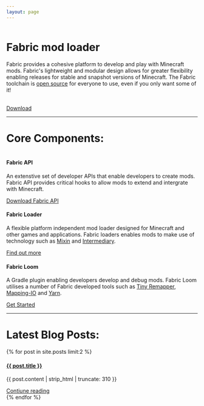```yaml
---
layout: page
---
```


<div class="home">
   <div class='row'>
      <div class='column'>
         <h1>Fabric mod loader</h1>
         <p>Fabric provides a cohesive platform to develop and play with Minecraft mods. Fabric's lightweight and modular design allows for greater flexibility enabling releases for stable and snapshot versions of Minecraft. The Fabric toolchain is <a href="https://github.com/FabricMC">open source</a> for everyone to use, even if you only want some of it!</p>
         <br>
         <a class="page-link page-link-download" href="/use">Download</a>
      </div>
      <div class='column hide-large'>
         <img src="/assets/cliffs.png" alt="">
      </div>
   </div>
   <hr>
   <h1 class="row-heading">Core Components:</h1>
   <div class='row'>
      <div class='column'>
         <h4>Fabric API</h4>
         <p class="component-body">An extenstive set of developer APIs that enable developers to create mods. Fabric API provides critical hooks to allow mods to extend and intergrate with Minecraft. </p>
         <a class="page-link page-link-info" href="https://minecraft.curseforge.com/projects/fabric/files">Download Fabric API</a>
      </div>
      <div class='column'>
         <h4>Fabric Loader</h4>
         <p class="component-body">A flexible platform independent mod loader designed for Minecraft and other games and applications. Fabric loaders enables mods to make use of technology such as <a href="https://github.com/FabricMC/Mixin">Mixin</a> and <a href="https://github.com/FabricMC/intermediary">Intermediary</a>.</p>
         <a class="page-link page-link-info" href="https://fabricmc.net/wiki/documentation:fabric_loader">Find out more</a>
      </div>
      <div class='column'>
         <h4>Fabric Loom</h4>
         <p class="component-body">A Gradle plugin enabling developers develop and debug mods. Fabric Loom utilises a number of Fabric developed tools such as <a href="https://github.com/FabricMC/tiny-remapper">Tiny Remapper</a>, <a href="https://github.com/FabricMC/mapping-io">Mapping-IO</a> and <a href="https://github.com/FabricMC/yarn">Yarn</a>.</p>
         <a class="page-link page-link-info" href="/develop">Get Started</a>
      </div>
   </div>
   <hr>
   <h1 class="row-heading">Latest Blog Posts:</h1>
   <div class='row'>
      {% for post in site.posts limit:2 %}
      <div class='column'>
         <a href="{{ post.url }}">
            <h4>{{ post.title }}</h4>
         </a>
         <p>{{ post.content | strip_html | truncate: 310 }}</p>
         <a class="page-link-info" href="{{ post.url }}">Contiune reading</a>
      </div>
      {% endfor %}
   </div>
</div>